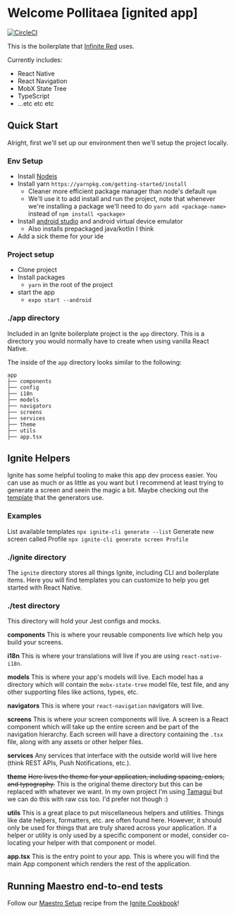 # Welcome Pollitaea [ignited app]

[![CircleCI](https://circleci.com/gh/infinitered/ignite.svg?style=svg)](https://circleci.com/gh/infinitered/ignite)

This is the boilerplate that [Infinite Red](https://infinite.red) uses.

Currently includes:

- React Native
- React Navigation
- MobX State Tree
- TypeScript
- ...etc etc etc

## Quick Start

Alright, first we'll set up our environment then we'll setup the project locally.

### Env Setup

- Install [Nodejs](https://nodejs.org/en)
- Install yarn `https://yarnpkg.com/getting-started/install`
  - Cleaner more efficient package manager than node's default `npm`
  - We'll use it to add install and run the project, note that whenever we're installing a package we'll need to do `yarn add <package-name>` instead of `npm install <package>`
- Install [android studio](https://developer.android.com/studio/preview) and android virtual device emulator
  - Also installs prepackaged java/kotlin I think
- Add a sick theme for your ide

### Project setup

- Clone project
- Install packages
  - `yarn` in the root of the project
- start the app
  - `expo start --android`

### ./app directory

Included in an Ignite boilerplate project is the `app` directory. This is a directory you would normally have to create when using vanilla React Native.

The inside of the `app` directory looks similar to the following:

```text
app
├── components
├── config
├── i18n
├── models
├── navigators
├── screens
├── services
├── theme
├── utils
├── app.tsx
```

## Ignite Helpers

Ignite has some helpful tooling to make this app dev process easier. You can use as much or as little as you want but I recommend at least trying to generate a screen and seein the magic a bit. Maybe checking out the [template](/ignite/templates/screen/NAMEScreen.tsx.ejs) that the generators use.

### Examples

List available templates `npx ignite-cli generate --list`
Generate new screen called Profile `npx ignite-cli generate screen Profile`

### ./ignite directory

The `ignite` directory stores all things Ignite, including CLI and boilerplate items. Here you will find templates you can customize to help you get started with React Native.

### ./test directory

This directory will hold your Jest configs and mocks.

**components**
This is where your reusable components live which help you build your screens.

**i18n**
This is where your translations will live if you are using `react-native-i18n`.

**models**
This is where your app's models will live. Each model has a directory which will contain the `mobx-state-tree` model file, test file, and any other supporting files like actions, types, etc.

**navigators**
This is where your `react-navigation` navigators will live.

**screens**
This is where your screen components will live. A screen is a React component which will take up the entire screen and be part of the navigation hierarchy. Each screen will have a directory containing the `.tsx` file, along with any assets or other helper files.

**services**
Any services that interface with the outside world will live here (think REST APIs, Push Notifications, etc.).

**theme**
~~Here lives the theme for your application, including spacing, colors, and typography.~~ This is the original theme directory but this can be replaced with whatever we want. In my own project I'm using [Tamagui](https://tamagui.dev/) but we can do this with raw css too. I'd prefer not though :)

**utils**
This is a great place to put miscellaneous helpers and utilities. Things like date helpers, formatters, etc. are often found here. However, it should only be used for things that are truly shared across your application. If a helper or utility is only used by a specific component or model, consider co-locating your helper with that component or model.

**app.tsx** This is the entry point to your app. This is where you will find the main App component which renders the rest of the application.

## Running Maestro end-to-end tests

Follow our [Maestro Setup](https://ignitecookbook.com/docs/recipes/MaestroSetup) recipe from the [Ignite Cookbook](https://ignitecookbook.com/)!
